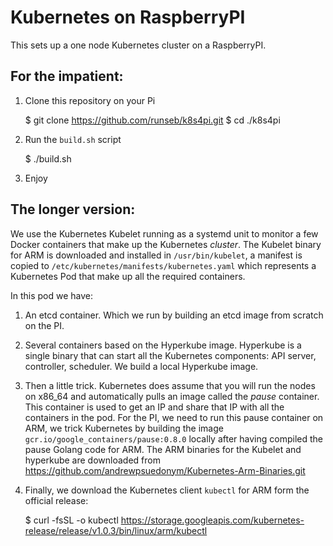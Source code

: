 <!---
   Copyright {yyyy} {name of copyright owner}

   Licensed under the Apache License, Version 2.0 (the "License");
   you may not use this file except in compliance with the License.
   You may obtain a copy of the License at

       http://www.apache.org/licenses/LICENSE-2.0

   Unless required by applicable law or agreed to in writing, software
   distributed under the License is distributed on an "AS IS" BASIS,
   WITHOUT WARRANTIES OR CONDITIONS OF ANY KIND, either express or implied.
   See the License for the specific language governing permissions and
   limitations under the License.
--->

Kubernetes on RaspberryPI
=========================

This sets up a one node Kubernetes cluster on a RaspberryPI.

For the impatient:
-----------------

1. Clone this repository on your Pi

    $ git clone https://github.com/runseb/k8s4pi.git
    $ cd ./k8s4pi

2. Run the `build.sh` script

    $ ./build.sh

3. Enjoy

The longer version:
-------------------

We use the Kubernetes Kubelet running as a systemd unit to monitor a few Docker containers that make up the Kubernetes _cluster_.
The Kubelet binary for ARM is downloaded and installed in `/usr/bin/kubelet`, a manifest is copied to `/etc/kubernetes/manifests/kubernetes.yaml` which represents a Kubernetes Pod that make up all the required containers.

In this pod we have:

1. An etcd container. Which we run by building an etcd image from scratch on the PI.
2. Several containers based on the Hyperkube image. Hyperkube is a single binary that can start all the Kubernetes components: API server, controller, scheduler.
We build a local Hyperkube image.
3. Then a little trick. Kubernetes does assume that you will run the nodes on x86_64 and automatically pulls an image called the _pause_ container. This container is used to get an IP and share that IP with all the containers in the pod. For the PI, we need to run this pause container on ARM, we trick Kubernetes by building the image `gcr.io/google_containers/pause:0.8.0` locally after having compiled the pause Golang code for ARM.
The ARM binaries for the Kubelet and hyperkube are downloaded from https://github.com/andrewpsuedonym/Kubernetes-Arm-Binaries.git
4. Finally, we download the Kubernetes client `kubectl` for ARM form the official release:

    $ curl -fsSL -o kubectl https://storage.googleapis.com/kubernetes-release/release/v1.0.3/bin/linux/arm/kubectl

